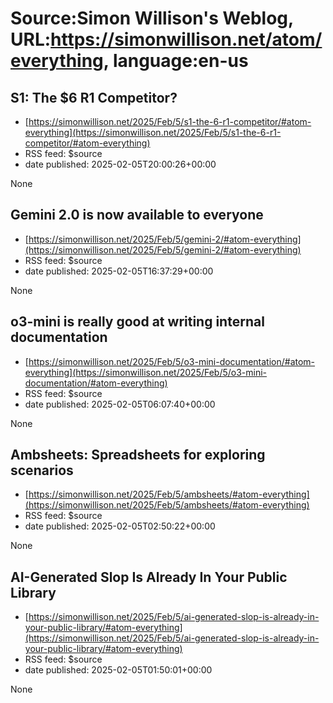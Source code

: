 # Source:Simon Willison's Weblog, URL:https://simonwillison.net/atom/everything, language:en-us

## S1: The $6 R1 Competitor?
 - [https://simonwillison.net/2025/Feb/5/s1-the-6-r1-competitor/#atom-everything](https://simonwillison.net/2025/Feb/5/s1-the-6-r1-competitor/#atom-everything)
 - RSS feed: $source
 - date published: 2025-02-05T20:00:26+00:00

None

## Gemini 2.0 is now available to everyone
 - [https://simonwillison.net/2025/Feb/5/gemini-2/#atom-everything](https://simonwillison.net/2025/Feb/5/gemini-2/#atom-everything)
 - RSS feed: $source
 - date published: 2025-02-05T16:37:29+00:00

None

## o3-mini is really good at writing internal documentation
 - [https://simonwillison.net/2025/Feb/5/o3-mini-documentation/#atom-everything](https://simonwillison.net/2025/Feb/5/o3-mini-documentation/#atom-everything)
 - RSS feed: $source
 - date published: 2025-02-05T06:07:40+00:00

None

## Ambsheets: Spreadsheets for exploring scenarios
 - [https://simonwillison.net/2025/Feb/5/ambsheets/#atom-everything](https://simonwillison.net/2025/Feb/5/ambsheets/#atom-everything)
 - RSS feed: $source
 - date published: 2025-02-05T02:50:22+00:00

None

## AI-Generated Slop Is Already In Your Public Library
 - [https://simonwillison.net/2025/Feb/5/ai-generated-slop-is-already-in-your-public-library/#atom-everything](https://simonwillison.net/2025/Feb/5/ai-generated-slop-is-already-in-your-public-library/#atom-everything)
 - RSS feed: $source
 - date published: 2025-02-05T01:50:01+00:00

None

